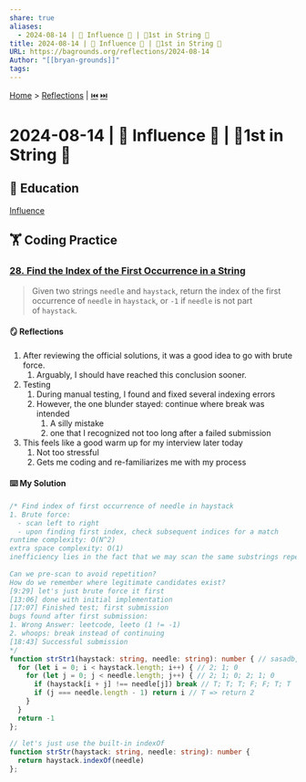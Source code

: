 ```yaml
---
share: true
aliases:
  - 2024-08-14 | 🧲 Influence 👥 | 🥇1st in String 🧵
title: 2024-08-14 | 🧲 Influence 👥 | 🥇1st in String 🧵
URL: https://bagrounds.org/reflections/2024-08-14
Author: "[[bryan-grounds]]"
tags: 
---
```

[Home](../index.md) > [Reflections](./index.md) | [⏮️](./2024-08-12.md) [⏭️](./2024-09-04.md)  
# 2024-08-14 | 🧲 Influence 👥 | 🥇1st in String 🧵  
## 🧠 Education  
[Influence](../books/influence.md)  
  
## 🏋 Coding Practice  
  
### [28. Find the Index of the First Occurrence in a String](https://leetcode.com/problems/find-the-index-of-the-first-occurrence-in-a-string)  
> Given two strings `needle` and `haystack`, return the index of the first occurrence of `needle` in `haystack`, or `-1` if `needle` is not part of `haystack`.  
  
#### 🪞 Reflections  
1. After reviewing the official solutions, it was a good idea to go with brute force.  
    1. Arguably, I should have reached this conclusion sooner.  
2. Testing  
    1. During manual testing, I found and fixed several indexing errors  
    2. However, the one blunder stayed: continue where break was intended  
        1. A silly mistake  
        2. one that I recognized not too long after a failed submission  
3. This feels like a good warm up for my interview later today  
    1. Not too stressful  
    2. Gets me coding and re-familiarizes me with my process  
  
#### ⌨️ My Solution  
```ts  
/* Find index of first occurrence of needle in haystack  
1. Brute force:  
  - scan left to right  
  - upon finding first index, check subsequent indices for a match  
runtime complexity: O(N^2)  
extra space complexity: O(1)  
inefficiency lies in the fact that we may scan the same substrings repeatedly  
  
Can we pre-scan to avoid repetition?  
How do we remember where legitimate candidates exist?  
[9:29] let's just brute force it first  
[13:06] done with initial implementation  
[17:07] Finished test; first submission  
bugs found after first submission:  
1. Wrong Answer: leetcode, leeto (1 != -1)  
2. whoops: break instead of continuing  
[18:43] Successful submission  
*/  
function strStr1(haystack: string, needle: string): number { // sasadb, sad  
  for (let i = 0; i < haystack.length; i++) { // 2; 1; 0  
    for (let j = 0; j < needle.length; j++) { // 2; 1; 0; 2; 1; 0  
      if (haystack[i + j] !== needle[j]) break // T; T; T; F; F; T; T  
      if (j === needle.length - 1) return i // T => return 2  
    }  
  }  
  return -1  
};  
  
// let's just use the built-in indexOf  
function strStr(haystack: string, needle: string): number {  
  return haystack.indexOf(needle)  
};  
```  
